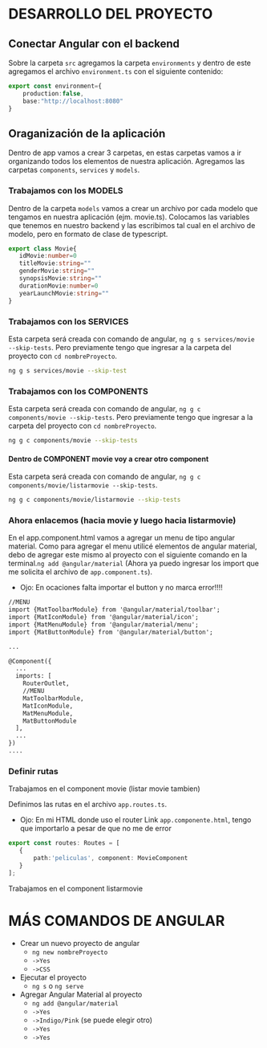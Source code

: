 
DESARROLLO DEL PROYECTO
============================

## Conectar Angular con el backend
Sobre la carpeta ```src``` agregamos la carpeta ```environments``` y dentro de este agregamos el archivo ```environment.ts``` con el siguiente contenido:

```typescript
export const environment={
    production:false,
    base:"http://localhost:8080"
}
```

## Oraganización de la aplicación
Dentro de app vamos a crear 3 carpetas, en estas carpetas vamos a ir organizando todos los elementos de nuestra aplicación.
Agregamos las carpetas ```components```, ```services``` y ```models```.
 ### Trabajamos con los MODELS
 Dentro de la carpeta ```models``` vamos a crear un archivo por cada modelo que tengamos en nuestra aplicación (ejm. movie.ts).
 Colocamos las variables que tenemos en nuestro backend y las escribimos tal cual en el archivo de modelo, pero en formato de clase de typescript.
 ```typescript
export class Movie{
    idMovie:number=0
    titleMovie:string=""
    genderMovie:string=""
    synopsisMovie:string=""
    durationMovie:number=0
    yearLaunchMovie:string=""
}
```

 ### Trabajamos con los SERVICES
 Esta carpeta será creada con comando de angular, ```ng g s services/movie --skip-tests```. Pero previamente tengo que ingresar a la carpeta del proyecto con ```cd nombreProyecto```.
 
 ```bash
ng g s services/movie --skip-test
```

 ### Trabajamos con los COMPONENTS
 Esta carpeta será creada con comando de angular, ```ng g c components/movie --skip-tests```. Pero previamente tengo que ingresar a la carpeta del proyecto con ```cd nombreProyecto```.
 
 ```bash
ng g c components/movie --skip-tests
```
 #### Dentro de COMPONENT movie voy a crear otro component
 Esta carpeta será creada con comando de angular, ```ng g c components/movie/listarmovie --skip-tests```.
 
 ```bash
ng g c components/movie/listarmovie --skip-tests
```
 
 ### Ahora enlacemos (hacia movie y luego hacia listarmovie)
En el app.component.html vamos a agregar un menu de tipo angular material.
Como para agregar el menu utilicé elementos de angular material, debo de agregar este mismo al proyecto con el siguiente comando en la terminal.```ng add @angular/material``` (Ahora ya puedo ingresar los import que me solicita el archivo de ```app.component.ts```).
* Ojo: En ocaciones falta importar el button y no marca error!!!!

```html
//MENU
import {MatToolbarModule} from '@angular/material/toolbar';
import {MatIconModule} from '@angular/material/icon';
import {MatMenuModule} from '@angular/material/menu';
import {MatButtonModule} from '@angular/material/button';

...

@Component({
  ...
  imports: [
    RouterOutlet,
    //MENU
    MatToolbarModule,
    MatIconModule,
    MatMenuModule,
    MatButtonModule
  ],
  ...
})
....
```
 ### Definir rutas
 Trabajamos en el component movie (listar movie tambien)

Definimos las rutas en el archivo ```app.routes.ts```.
* Ojo: En mi HTML donde uso el router Link  ```app.componente.html```, tengo que importarlo a pesar de que no me de error

 ```typescript
export const routes: Routes = [
    {
        path:'peliculas', component: MovieComponent
    }
];
```
 Trabajamos en el component listarmovie 



MÁS COMANDOS DE ANGULAR
============================
* Crear un nuevo proyecto de angular
    * ```ng new nombreProyecto```
    * ```->Yes```
    * ```->CSS```
* Ejecutar el proyecto
    * ```ng s``` o ```ng serve```
* Agregar Angular Material al proyecto
    * ```ng add @angular/material```
    * ```->Yes```
    * ```->Indigo/Pink``` (se puede elegir otro)
    * ```->Yes```
    * ```->Yes```
